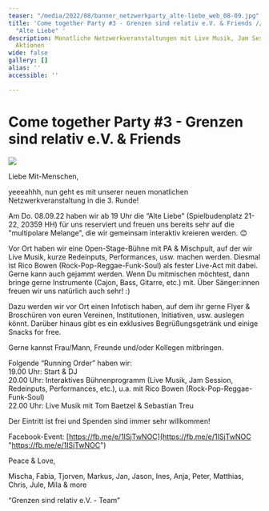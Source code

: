 ```yaml
---
teaser: "/media/2022/08/banner_netzwerkparty_alte-liebe_web_08-09.jpg"
title: 'Come together Party #3 - Grenzen sind relativ e.V. & Friends // Do. 08.09.22
  "Alte Liebe" '
description: Monatliche Netzwerkveranstaltungen mit Live Musik, Jam Session und interaktiven
  Aktionen
wide: false
gallery: []
alias: ''
accessible: ''

---
```

# **Come together Party #3 - Grenzen sind relativ e.V. & Friends**

![](/media/2022/08/banner_netzwerkparty_alte-liebe_web_08-09.jpg)

Liebe Mit-Menschen,

yeeeahhh, nun geht es mit unserer neuen monatlichen Netzwerkveranstaltung in die 3. Runde!

Am Do. 08.09.22 haben wir ab 19 Uhr die “Alte Liebe” (Spielbudenplatz 21-22, 20359 HH) für uns reserviert und freuen uns bereits sehr auf die "multipolare Melange", die wir gemeinsam interaktiv kreieren werden. 😊

Vor Ort haben wir eine Open-Stage-Bühne mit PA & Mischpult, auf der wir Live Musik, kurze Redeinputs, Performances, usw. machen werden. Diesmal ist Rico Bowen (Rock-Pop-Reggae-Funk-Soul) als fester Live-Act mit dabei. Gerne kann auch gejammt werden. Wenn Du mitmischen möchtest, dann bringe gerne Instrumente (Cajon, Bass, Gitarre, etc.) mit. Über Sänger:innen freuen wir uns natürlich auch sehr! :)

Dazu werden wir vor Ort einen Infotisch haben, auf dem ihr gerne Flyer & Broschüren von euren Vereinen, Institutionen, Initiativen, usw. auslegen könnt. Darüber hinaus gibt es ein exklusives Begrüßungsgetränk und einige Snacks for free.

Gerne kannst Frau/Mann, Freunde und/oder Kollegen mitbringen.

Folgende “Running Order” haben wir:  
19\.00 Uhr: Start & DJ  
20\.00 Uhr: Interaktives Bühnenprogramm (Live Musik, Jam Session, Redeinputs, Performances, etc.), u.a. mit Rico Bowen (Rock-Pop-Reggae-Funk-Soul)  
22\.00 Uhr: Live Musik mit Tom Baetzel & Sebastian Treu

Der Eintritt ist frei und Spenden sind immer sehr willkommen!

Facebook-Event: [https://fb.me/e/1ISjTwNOC](https://fb.me/e/1ISjTwNOC  "https://fb.me/e/1ISjTwNOC")

Peace & Love,

Mischa, Fabia, Tjorven, Markus, Jan, Jason, Ines, Anja, Peter, Matthias, Chris, Jule, Mila & more

“Grenzen sind relativ e.V. - Team”